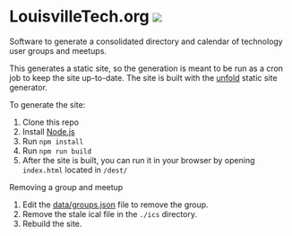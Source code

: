 # LouisvilleTech.org [<img src="http://slackin.louisvilletech.org/badge.svg">](https://join.slack.com/t/louisville/shared_invite/zt-9l0fgrht-EpCk7jDw7LvcgETaYPV46g)

Software to generate a consolidated directory and calendar of technology user groups and meetups.

This generates a static site, so the generation is meant to be run as a cron job to keep the site up-to-date. The site is built with the [unfold](https://github.com/ericlathrop/unfold) static site generator.

To generate the site:

1. Clone this repo
2. Install [Node.js](http://nodejs.org/)
3. Run `npm install`
4. Run `npm run build`
5. After the site is built, you can run it in your browser by opening `index.html` located in `/dest/` 

Removing a group and meetup
1. Edit the [data/groups.json](https://github.com/louisvilletech/louisvilletech.org/blob/master/data/groups.json) file to remove the group.
2. Remove the stale ical file in the `./ics` directory.
3. Rebuild the site.
